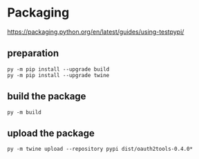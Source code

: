# Packaging
https://packaging.python.org/en/latest/guides/using-testpypi/

## preparation
    py -m pip install --upgrade build
    py -m pip install --upgrade twine

## build the package
    py -m build

## upload the package
    py -m twine upload --repository pypi dist/oauth2tools-0.4.0*